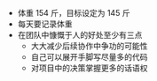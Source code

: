 - 体重 154 斤，目标设定为 145 斤
- 每天要记录体重
- 在团队中慷慨于人的好处至少有三点
	- 大大减少后续协作中争功的可能性
	- 自己可以展开手脚写尽量多的代码
	- 对项目中的决策掌握更多的话语权